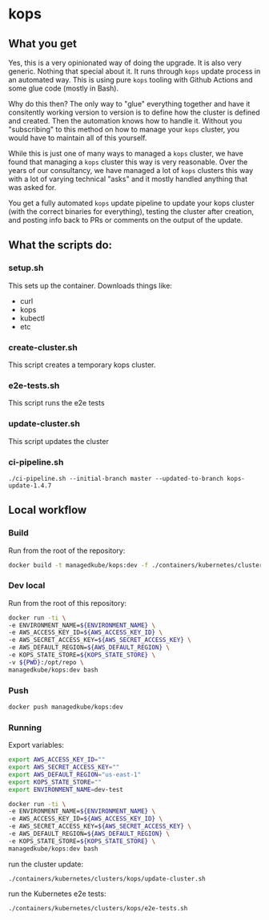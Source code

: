 # kops

## What you get
Yes, this is a very opinionated way of doing the upgrade.  It is also very generic.  Nothing that special about it.
It runs through `kops` update process in an automated way.  This is using pure `kops` tooling with Github Actions and
some glue code (mostly in Bash).  

Why do this then?  The only way to "glue" everything together and have it consitently working version to version is to
define how the cluster is defined and created.  Then the automation knows how to handle it.  Without you "subscribing" to
this method on how to manage your `kops` cluster, you would have to maintain all of this yourself.  

While this is just one of many ways to managed a `kops` cluster, we have found that managing a `kops` cluster this way is
very reasonable.  Over the years of our consultancy, we have managed a lot of `kops` clusters this way with a lot of varying
technical "asks" and it mostly handled anything that was asked for.

You get a fully automated `kops` update pipeline to update your kops cluster (with the correct binaries for everything), testing
the cluster after creation, and posting info back to PRs or comments on the output of the update.

## What the scripts do:

### setup.sh
This sets up the container.  Downloads things like:
* curl
* kops
* kubectl
* etc

### create-cluster.sh
This script creates a temporary kops cluster.

### e2e-tests.sh
This script runs the e2e tests

### update-cluster.sh
This script updates the cluster

### ci-pipeline.sh

```
./ci-pipeline.sh --initial-branch master --updated-to-branch kops-update-1.4.7
```

## Local workflow

### Build

Run from the root of the repository:

```bash
docker build -t managedkube/kops:dev -f ./containers/kubernetes/clusters/kops/Dockerfile .
```

### Dev local
Run from the root of this repository:

```bash
docker run -ti \
-e ENVIRONMENT_NAME=${ENVIRONMENT_NAME} \
-e AWS_ACCESS_KEY_ID=${AWS_ACCESS_KEY_ID} \
-e AWS_SECRET_ACCESS_KEY=${AWS_SECRET_ACCESS_KEY} \
-e AWS_DEFAULT_REGION=${AWS_DEFAULT_REGION} \
-e KOPS_STATE_STORE=${KOPS_STATE_STORE} \
-v ${PWD}:/opt/repo \
managedkube/kops:dev bash
```

### Push

```bash
docker push managedkube/kops:dev
```

### Running
Export variables:
```bash
export AWS_ACCESS_KEY_ID=""
export AWS_SECRET_ACCESS_KEY=""
export AWS_DEFAULT_REGION="us-east-1"
export KOPS_STATE_STORE=""
export ENVIRONMENT_NAME=dev-test
```

```bash
docker run -ti \
-e ENVIRONMENT_NAME=${ENVIRONMENT_NAME} \
-e AWS_ACCESS_KEY_ID=${AWS_ACCESS_KEY_ID} \
-e AWS_SECRET_ACCESS_KEY=${AWS_SECRET_ACCESS_KEY} \
-e AWS_DEFAULT_REGION=${AWS_DEFAULT_REGION} \
-e KOPS_STATE_STORE=${KOPS_STATE_STORE} \
managedkube/kops:dev bash
```

run the cluster update:
```
./containers/kubernetes/clusters/kops/update-cluster.sh
```

run the Kubernetes e2e tests:
```
./containers/kubernetes/clusters/kops/e2e-tests.sh
```
